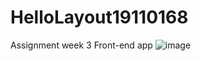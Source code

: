 # HelloLayout19110168
Assignment week 3
Front-end app
![image](https://user-images.githubusercontent.com/71821328/156494530-c2776562-4dff-432d-92d2-bb2b968765d0.png)
